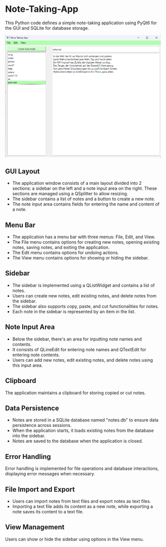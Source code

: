 # Note-Taking-App

This Python code defines a simple note-taking application using PyQt6 for the GUI and SQLite for database storage.

![application image](https://github.com/ikteng/Note-Taking-App/blob/f3e7c7a221635b11335dba316c528aa576fe87bd/app_image.png)

## GUI Layout
- The application window consists of a main layout divided into 2 sections: a sidebar on the left and a note input area on the right. These sections are managed using a QSplitter to allow resizing.
- The sidebar contains a list of notes and a button to create a new note.
- The note input area contains fields for entering the name and content of a note.

## Menu Bar
- The application has a menu bar with three menus: File, Edit, and View.
- The File menu contains options for creating new notes, opening existing notes, saving notes, and exiting the application.
- The Edit menu contains options for undoing actions.
- The View menu contains options for showing or hiding the sidebar.

## Sidebar
- The sidebar is implemented using a QListWidget and contains a list of notes.
- Users can create new notes, edit existing notes, and delete notes from the sidebar.
- The sidebar also supports copy, paste, and cut functionalities for notes.
- Each note in the sidebar is represented by an item in the list.

## Note Input Area
- Below the sidebar, there's an area for inputting note names and contents.
- It consists of QLineEdit for entering note names and QTextEdit for entering note contents.
- Users can add new notes, edit existing notes, and delete notes using this input area.

## Clipboard
The application maintains a clipboard for storing copied or cut notes.

## Data Persistence
- Notes are stored in a SQLite database named "notes.db" to ensure data persistence across sessions.
- When the application starts, it loads existing notes from the database into the sidebar.
- Notes are saved to the database when the application is closed.

## Error Handling
Error handling is implemented for file operations and database interactions, displaying error messages when necessary.

## File Import and Export
- Users can import notes from text files and export notes as text files.
- Importing a text file adds its content as a new note, while exporting a note saves its content to a text file.

## View Management
Users can show or hide the sidebar using options in the View menu.
